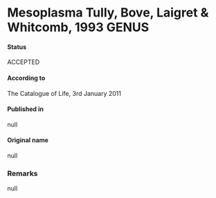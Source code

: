 Mesoplasma Tully, Bove, Laigret & Whitcomb, 1993 GENUS
=======

#### Status
ACCEPTED

#### According to
The Catalogue of Life, 3rd January 2011

#### Published in
null

#### Original name
null

### Remarks
null